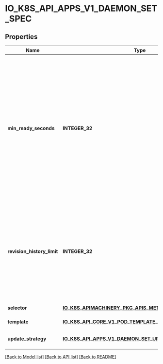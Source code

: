 # IO_K8S_API_APPS_V1_DAEMON_SET_SPEC

## Properties
Name | Type | Description | Notes
------------ | ------------- | ------------- | -------------
**min_ready_seconds** | **INTEGER_32** | The minimum number of seconds for which a newly created DaemonSet pod should be ready without any of its container crashing, for it to be considered available. Defaults to 0 (pod will be considered available as soon as it is ready). | [optional] [default to null]
**revision_history_limit** | **INTEGER_32** | The number of old history to retain to allow rollback. This is a pointer to distinguish between explicit zero and not specified. Defaults to 10. | [optional] [default to null]
**selector** | [**IO_K8S_APIMACHINERY_PKG_APIS_META_V1_LABEL_SELECTOR**](io.k8s.apimachinery.pkg.apis.meta.v1.LabelSelector.md) |  | [default to null]
**template** | [**IO_K8S_API_CORE_V1_POD_TEMPLATE_SPEC**](io.k8s.api.core.v1.PodTemplateSpec.md) |  | [default to null]
**update_strategy** | [**IO_K8S_API_APPS_V1_DAEMON_SET_UPDATE_STRATEGY**](io.k8s.api.apps.v1.DaemonSetUpdateStrategy.md) |  | [optional] [default to null]

[[Back to Model list]](../README.md#documentation-for-models) [[Back to API list]](../README.md#documentation-for-api-endpoints) [[Back to README]](../README.md)


